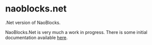 # naoblocks.net
.Net version of NaoBlocks.

NaoBlocks.Net is very much a work in progress. There is some initial documentation available [here](docs/index.md).
